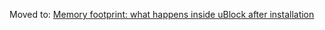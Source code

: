 Moved to: [Memory footprint: what happens inside uBlock after installation](./Memory-footprint:-what-happens-inside-uBlock-after-installation)
